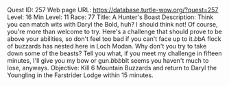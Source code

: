 Quest ID: 257
Web page URL: https://database.turtle-wow.org/?quest=257
Level: 16
Min Level: 11
Race: 77
Title: A Hunter's Boast
Description: Think you can match wits with Daryl the Bold, huh? I should think not! Of course, you're more than welcome to try. Here's a challenge that should prove to be above your abilities, so don't feel too bad if you can't face up to it.$b$bA flock of buzzards has nested here in Loch Modan. Why don't you try to take down some of the beasts? Tell you what, if you meet my challenge in fifteen minutes, I'll give you my bow or gun.$b$b<He looks you over dismissively.>$b$bIt seems you haven't much to lose, anyways.
Objective: Kill 6 Mountain Buzzards and return to Daryl the Youngling in the Farstrider Lodge within 15 minutes.
